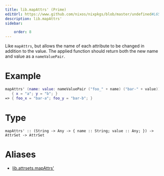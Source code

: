 ```yaml
---
title: lib.mapAttrs' (Prime)
editUrl: https://www.github.com/nixos/nixpkgs/blob/master/undefined#L652C5
description: lib.mapAttrs'
sidebar:

    order: 8
---
```


Like `mapAttrs`, but allows the name of each attribute to be
changed in addition to the value.  The applied function should
return both the new name and value as a `nameValuePair`.

# Example

```nix
mapAttrs' (name: value: nameValuePair ("foo_" + name) ("bar-" + value))
   { x = "a"; y = "b"; }
=> { foo_x = "bar-a"; foo_y = "bar-b"; }
```

# Type

```
mapAttrs' :: (String -> Any -> { name :: String; value :: Any; }) -> AttrSet -> AttrSet
```


# Aliases

- [lib.attrsets.mapAttrs'](/nix-doc-comments/reference/lib/attrsets/lib-attrsets-mapattrs' (prime))


